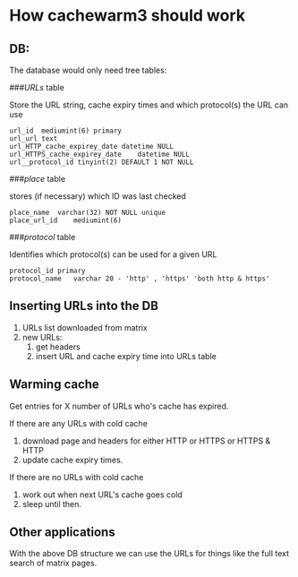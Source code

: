 How cachewarm3 should work
==========================

DB:
---

The database would only need tree tables:

###*URLs* table

Store the URL string, cache expiry times and which protocol(s) the URL can use

	url_id	mediumint(6) primary
	url_url	text
	url_HTTP_cache_expirey_date	datetime NULL
	url_HTTPS_cache_expirey_date	datetime NULL
	url__protocol_id tinyint(2) DEFAULT 1 NOT NULL
	
###*place* table

stores (if necessary) which ID was last checked

	place_name	varchar(32) NOT NULL unique
	place_url_id	mediumint(6)


###*protocol* table

Identifies which protocol(s) can be used for a given URL

	protocol_id	primary
	protocol_name	varchar 20 - 'http' , 'https' 'both http & https'


Inserting URLs into the DB
--------------------------

1.	URLs list downloaded from matrix
2.	new URLs:
	1.	get headers
	2.	insert URL and cache expiry time into URLs table

Warming cache
-------------

Get entries for X number of URLs who's cache has expired.

If there are any URLs with cold cache
1.	download page and headers for either HTTP or HTTPS or HTTPS & HTTP
2.	update cache expiry times.

If there are no URLs with cold cache
1.	work out when next URL's cache goes cold
2.	sleep until then.


Other applications
------------------

With the above DB structure we can use the URLs for things like the full text search of matrix pages.
